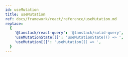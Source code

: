 ```yaml
---
id: useMutation
title: useMutation
ref: docs/framework/react/reference/useMutation.md
replace:
  {
    '@tanstack/react-query': '@tanstack/solid-query',
    'useMutationState[(]': 'useMutationState(() => ',
    'useMutation[(]': 'useMutation(() => ',
  }
---
```

